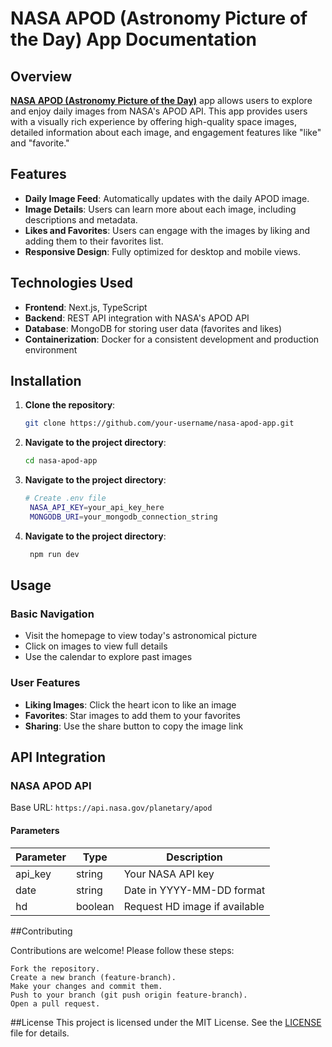 # NASA APOD (Astronomy Picture of the Day) App Documentation

## Overview

[**NASA APOD (Astronomy Picture of the Day)**](https://nasa-apod-api-ten.vercel.app/) app allows users to explore and enjoy daily images from NASA's APOD API. This app provides users with a visually rich experience by offering high-quality space images, detailed information about each image, and engagement features like "like" and "favorite."

## Features

- **Daily Image Feed**: Automatically updates with the daily APOD image.
- **Image Details**: Users can learn more about each image, including descriptions and metadata.
- **Likes and Favorites**: Users can engage with the images by liking and adding them to their favorites list.
- **Responsive Design**: Fully optimized for desktop and mobile views.

## Technologies Used

- **Frontend**: Next.js, TypeScript
- **Backend**: REST API integration with NASA's APOD API
- **Database**: MongoDB for storing user data (favorites and likes)
- **Containerization**: Docker for a consistent development and production environment

## Installation

1. **Clone the repository**:
   ```bash
   git clone https://github.com/your-username/nasa-apod-app.git
   ```
2. **Navigate to the project directory**:
   ```bash
   cd nasa-apod-app
   ```
3. **Navigate to the project directory**:
   ```bash
   # Create .env file
    NASA_API_KEY=your_api_key_here
    MONGODB_URI=your_mongodb_connection_string
   ```
4. **Navigate to the project directory**:
   ```bash
    npm run dev
   ```
## Usage

### Basic Navigation
- Visit the homepage to view today's astronomical picture
- Click on images to view full details
- Use the calendar to explore past images

### User Features
- **Liking Images**: Click the heart icon to like an image
- **Favorites**: Star images to add them to your favorites
- **Sharing**: Use the share button to copy the image link

## API Integration

### NASA APOD API
Base URL: `https://api.nasa.gov/planetary/apod`

#### Parameters
| Parameter | Type    | Description                   |
|-----------|---------|-------------------------------|
| api_key   | string  | Your NASA API key            |
| date      | string  | Date in YYYY-MM-DD format    |
| hd        | boolean | Request HD image if available |

##Contributing

Contributions are welcome! Please follow these steps:

    Fork the repository.
    Create a new branch (feature-branch).
    Make your changes and commit them.
    Push to your branch (git push origin feature-branch).
    Open a pull request.

##License
This project is licensed under the MIT License. See the [LICENSE](./LICENSE) file for details.
